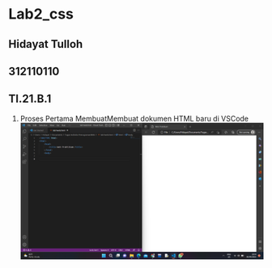# Lab2_css
## Hidayat Tulloh
## 312110110
## TI.21.B.1

1. Proses Pertama MembuatMembuat dokumen HTML baru di VSCode 
![img](SS/SS1.png)

